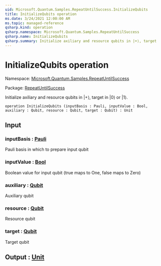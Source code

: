 ```yaml
---
uid: Microsoft.Quantum.Samples.RepeatUntilSuccess.InitializeQubits
title: InitializeQubits operation
ms.date: 3/24/2021 12:00:00 AM
ms.topic: managed-reference
qsharp.kind: operation
qsharp.namespace: Microsoft.Quantum.Samples.RepeatUntilSuccess
qsharp.name: InitializeQubits
qsharp.summary: Initialize axiliary and resource qubits in |+⟩, target in |0⟩ or |1⟩.
---
```


# InitializeQubits operation

Namespace: [Microsoft.Quantum.Samples.RepeatUntilSuccess](xref:Microsoft.Quantum.Samples.RepeatUntilSuccess)

Package: [RepeatUntilSuccess](https://nuget.org/packages/RepeatUntilSuccess)


Initialize axiliary and resource qubits in |+⟩, target in |0⟩ or |1⟩.

```qsharp
operation InitializeQubits (inputBasis : Pauli, inputValue : Bool, auxiliary : Qubit, resource : Qubit, target : Qubit) : Unit
```


## Input

### inputBasis : [Pauli](xref:microsoft.quantum.lang-ref.pauli)

Pauli basis in which to prepare input qubit


### inputValue : [Bool](xref:microsoft.quantum.lang-ref.bool)

Boolean value for input qubit (true maps to One, false maps to Zero)


### auxiliary : [Qubit](xref:microsoft.quantum.lang-ref.qubit)

Auxiliary qubit


### resource : [Qubit](xref:microsoft.quantum.lang-ref.qubit)

Resource qubit


### target : [Qubit](xref:microsoft.quantum.lang-ref.qubit)

Target qubit



## Output : [Unit](xref:microsoft.quantum.lang-ref.unit)

